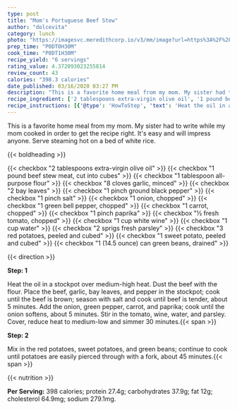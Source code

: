 ```yaml
---
type: post
title: "Mom's Portuguese Beef Stew"
author: "dolcevita"
category: lunch
photo: "https://imagesvc.meredithcorp.io/v3/mm/image?url=https%3A%2F%2Fimages.media-allrecipes.com%2Fuserphotos%2F970527.jpg"
prep_time: "P0DT0H30M"
cook_time: "P0DT1H30M"
recipe_yield: "6 servings"
rating_value: 4.372093023255814
review_count: 43
calories: "398.3 calories"
date_published: 03/16/2020 03:27 PM
description: "This is a favorite home meal from my mom. My sister had to write while my mom cooked in order to get the recipe right. It's easy and will impress anyone. Serve steaming hot on a bed of white rice."
recipe_ingredient: ['2 tablespoons extra-virgin olive oil', '1 pound beef stew meat, cut into cubes', '1 tablespoon all-purpose flour', '8 cloves garlic, minced', '2 bay leaves', '1 pinch ground black pepper', '1 pinch salt', '1 onion, chopped', '1 green bell pepper, chopped', '1 carrot, chopped', '1 pinch paprika', '½ fresh tomato, chopped', '1 cup white wine', '1 cup water', '2 sprigs fresh parsley', '3 red potatoes, peeled and cubed', '1 sweet potato, peeled and cubed', '1 (14.5 ounce) can green beans, drained']
recipe_instructions: [{'@type': 'HowToStep', 'text': 'Heat the oil in a stockpot over medium-high heat. Dust the beef with the flour. Place the beef, garlic, bay leaves, and pepper in the stockpot; cook until the beef is brown; season with salt and cook until beef is tender, about 5 minutes. Add the onion, green pepper, carrot, and paprika; cook until the onion softens, about 5 minutes. Stir in the tomato, wine, water, and parsley. Cover, reduce heat to medium-low and simmer 30 minutes.\n'}, {'@type': 'HowToStep', 'text': 'Mix in the red potatoes, sweet potatoes, and green beans; continue to cook until potatoes are easily pierced through with a fork, about 45 minutes.\n'}]
---
```


This is a favorite home meal from my mom. My sister had to write while my mom cooked in order to get the recipe right. It's easy and will impress anyone. Serve steaming hot on a bed of white rice. 

{{< boldheading >}}

{{< checkbox "2 tablespoons extra-virgin olive oil" >}}
{{< checkbox "1 pound beef stew meat, cut into cubes" >}}
{{< checkbox "1 tablespoon all-purpose flour" >}}
{{< checkbox "8 cloves garlic, minced" >}}
{{< checkbox "2  bay leaves" >}}
{{< checkbox "1 pinch ground black pepper" >}}
{{< checkbox "1 pinch salt" >}}
{{< checkbox "1  onion, chopped" >}}
{{< checkbox "1  green bell pepper, chopped" >}}
{{< checkbox "1  carrot, chopped" >}}
{{< checkbox "1 pinch paprika" >}}
{{< checkbox "½  fresh tomato, chopped" >}}
{{< checkbox "1 cup white wine" >}}
{{< checkbox "1 cup water" >}}
{{< checkbox "2 sprigs fresh parsley" >}}
{{< checkbox "3  red potatoes, peeled and cubed" >}}
{{< checkbox "1  sweet potato, peeled and cubed" >}}
{{< checkbox "1 (14.5 ounce) can green beans, drained" >}}


{{< direction >}}

**Step: 1**

Heat the oil in a stockpot over medium-high heat. Dust the beef with the flour. Place the beef, garlic, bay leaves, and pepper in the stockpot; cook until the beef is brown; season with salt and cook until beef is tender, about 5 minutes. Add the onion, green pepper, carrot, and paprika; cook until the onion softens, about 5 minutes. Stir in the tomato, wine, water, and parsley. Cover, reduce heat to medium-low and simmer 30 minutes.{{< span >}}

**Step: 2**

Mix in the red potatoes, sweet potatoes, and green beans; continue to cook until potatoes are easily pierced through with a fork, about 45 minutes.{{< span >}}

{{< nutrition >}}

**Per Serving:** 398 calories; protein 27.4g; carbohydrates 37.9g; fat 12g; cholesterol 64.9mg; sodium 279.1mg.